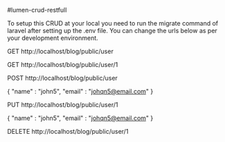 #lumen-crud-restfull

To setup this CRUD at your local you need to run the migrate command of laravel after setting up the .env file. You can change the urls below as per your development environment.

GET
http://localhost/blog/public/user

GET
http://localhost/blog/public/user/1

POST
http://localhost/blog/public/user

{
	"name" : "john5",
	"email" : "johqn5@email.com"
}

PUT
http://localhost/blog/public/user/1

{
	"name" : "john5",
	"email" : "johqn5@email.com"
}

DELETE
http://localhost/blog/public/user/1